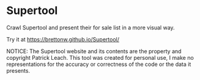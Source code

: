 # Supertool
Crawl Supertool and present their for sale list in a more visual way.

Try it at https://brettonw.github.io/Supertool/

NOTICE: The Supertool website and its contents are the property and copyright Patrick Leach. This tool was created for personal use, I make no representations for the accuracy or correctness of the code or the data it presents.
